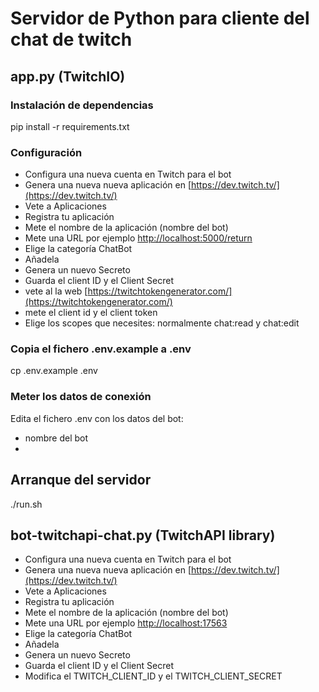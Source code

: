 # Servidor de Python para cliente del chat de twitch

## app.py (TwitchIO)
### Instalación de dependencias
pip install -r requirements.txt

### Configuración

* Configura una nueva cuenta en Twitch para el bot
* Genera una nueva nueva aplicación en [https://dev.twitch.tv/](https://dev.twitch.tv/)
* Vete a Aplicaciones
* Registra tu aplicación
* Mete el nombre de la aplicación (nombre del bot)
* Mete una URL por ejemplo [http://localhost:5000/return](http://localhost:5000/return)
* Elige la categoría ChatBot
* Añadela
* Genera un nuevo Secreto
* Guarda el client ID y el Client Secret
* vete al la web [https://twitchtokengenerator.com/](https://twitchtokengenerator.com/)
* mete el client id y el client token
* Elige los scopes que necesites: normalmente chat:read y chat:edit 

### Copia el fichero .env.example a .env
cp .env.example .env
### Meter los datos de conexión
Edita el fichero .env con los datos del bot:
- nombre del bot
- 

## Arranque del servidor
./run.sh

## bot-twitchapi-chat.py (TwitchAPI library)
* Configura una nueva cuenta en Twitch para el bot
* Genera una nueva nueva aplicación en [https://dev.twitch.tv/](https://dev.twitch.tv/)
* Vete a Aplicaciones
* Registra tu aplicación
* Mete el nombre de la aplicación (nombre del bot)
* Mete una URL por ejemplo [http://localhost:17563](http://localhost:17563)
* Elige la categoría ChatBot
* Añadela
* Genera un nuevo Secreto
* Guarda el client ID y el Client Secret
* Modifica el TWITCH_CLIENT_ID y el TWITCH_CLIENT_SECRET